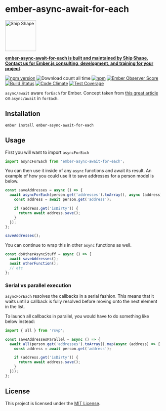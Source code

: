 ember-async-await-for-each
==============================================================================
<a href="https://shipshape.io/"><img src="http://i.imgur.com/KVqNjgO.png" alt="Ship Shape" width="100" height="100"/></a>

**[ember-async-await-for-each is built and maintained by Ship Shape. Contact us for Ember.js consulting, development, and training for your project](https://shipshape.io/ember-consulting/)**.

[![npm version](https://badge.fury.io/js/ember-async-await-for-each.svg)](http://badge.fury.io/js/ember-async-await-for-each)
![Download count all time](https://img.shields.io/npm/dt/ember-async-await-for-each.svg)
[![npm](https://img.shields.io/npm/dm/ember-async-await-for-each.svg)]()
[![Ember Observer Score](http://emberobserver.com/badges/ember-async-await-for-each.svg)](http://emberobserver.com/addons/ember-async-await-for-each)
[![Build Status](https://travis-ci.org/shipshapecode/ember-async-await-for-each.svg)](https://travis-ci.org/shipshapecode/ember-async-await-for-each)
[![Code Climate](https://codeclimate.com/github/shipshapecode/ember-async-await-for-each/badges/gpa.svg)](https://codeclimate.com/github/shipshapecode/ember-async-await-for-each)
[![Test Coverage](https://codeclimate.com/github/shipshapecode/ember-async-await-for-each/badges/coverage.svg)](https://codeclimate.com/github/shipshapecode/ember-async-await-for-each/coverage)

`async/await` aware `forEach` for Ember. Concept taken from [this great article](https://codeburst.io/javascript-async-await-with-foreach-b6ba62bbf404)
on `async/await` in `forEach`.

Installation
------------------------------------------------------------------------------

```
ember install ember-async-await-for-each
```


Usage
------------------------------------------------------------------------------
First you will want to import `asyncForEach`

```js
import asyncForEach from 'ember-async-await-for-each';
```

You can then use it inside of any `async` functions and await its result.
An example of how you could use it to save addresses for a person model is below.

```js
const saveAddresses = async () => {
  await asyncForEach(person.get('addresses').toArray(), async (address) => {
    const address = await person.get('address');

    if (address.get('isDirty')) {
      return await address.save();
    }
  });
};

saveAddresses();
```

You can continue to wrap this in other `async` functions as well.

```js
const doOtherAsyncStuff = async () => {
  await saveAddresses();
  await otherFunction();
  // etc
};
```

### Serial vs parallel execution
`asyncForEach` resolves the callbacks in a serial fashion. This means that it waits until a callback is fully resolved before moving onto the next element in the list.

To launch all callbacks in parallel, you would have to do something like below instead:

```js
import { all } from 'rsvp';

const saveAddressesParallel = async () => {
  await all(person.get('addresses').toArray().map(async (address) => {
    const address = await person.get('address');

    if (address.get('isDirty')) {
      return await address.save();
    }
  }));
};
```

License
------------------------------------------------------------------------------

This project is licensed under the [MIT License](LICENSE.md).
